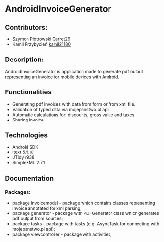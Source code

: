# AndroidInvoiceGenerator

## Contributors:
- Szymon Piotrowski [Garret29](https://github.com/Garret29)
- Kamil Przybycień [kamil21180](https://github.com/kamil21180)

## Description:
AndroidInvoiceGenerator is application made to generate pdf output representing an invoice for mobile devices with Android.

## Functionalities

+ Generating pdf invoices with data from form or from xml file.
+ Validation of typed data via mojepanstwo.pl api
+ Automatic calculations for: discounts, gross value and taxes
+ Sharing invoice

## Technologies

+ Android SDK
+ itext 5.5.10
+ JTidy r938
+ SimpleXML 2.7.1

## Documentation

### Packages:

+ package invoicemodel - package which contains classes representing invoice annotated for xml parsing;
+ package generator - package with PDFGenerator class which generates pdf output from sources;
+ package tasks - package with tasks (e.g. AsyncTask for connecting with mojepanstwo.pl api);
+ package viewcontroller - package with activities;
